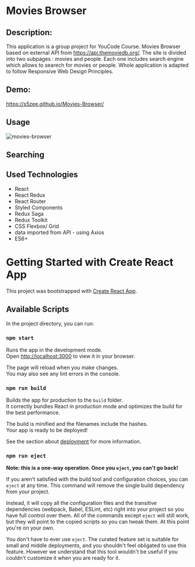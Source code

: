 # Movies Browser

## Description:

This application is a group project for YouCode Course. Movies Browser based on external API from https://api.themoviedb.org/. The site is divided into two subpages : movies and people. Each one includes search engine which allows to searech for movies or people. Whole application is adapted to follow Responsive Web Design Principles.

## Demo:

https://s5zee.github.io/Movies-Browser/

## Usage

![movies-browser](http://g.recordit.co/RBe5omxJwX.gif)

## Searching

## Used Technologies

- React
- React Redux
- React Router
- Styled Components
- Redux Saga
- Redux Toolkit
- CSS Flexbox/ Grid
- data imported from API - using Axios
- ES6+

# Getting Started with Create React App

This project was bootstrapped with [Create React App](https://github.com/facebook/create-react-app).

## Available Scripts

In the project directory, you can run:

### `npm start`

Runs the app in the development mode.\
Open [http://localhost:3000](http://localhost:3000) to view it in your browser.

The page will reload when you make changes.\
You may also see any lint errors in the console.

### `npm run build`

Builds the app for production to the `build` folder.\
It correctly bundles React in production mode and optimizes the build for the best performance.

The build is minified and the filenames include the hashes.\
Your app is ready to be deployed!

See the section about [deployment](https://facebook.github.io/create-react-app/docs/deployment) for more information.

### `npm run eject`

**Note: this is a one-way operation. Once you `eject`, you can't go back!**

If you aren't satisfied with the build tool and configuration choices, you can `eject` at any time. This command will remove the single build dependency from your project.

Instead, it will copy all the configuration files and the transitive dependencies (webpack, Babel, ESLint, etc) right into your project so you have full control over them. All of the commands except `eject` will still work, but they will point to the copied scripts so you can tweak them. At this point you're on your own.

You don't have to ever use `eject`. The curated feature set is suitable for small and middle deployments, and you shouldn't feel obligated to use this feature. However we understand that this tool wouldn't be useful if you couldn't customize it when you are ready for it.

